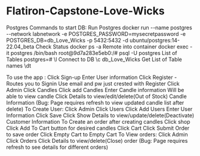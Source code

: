 ﻿# Flatiron-Capstone-Love-Wicks
Postgres Commands to start DB:
Run Postgres
	docker run --name postgres --network labnetwork -e POSTGRES_PASSWORD=mysecretpassword -e POSTGRES_DB=db_Love_Wicks -p 5432:5432 -d ubuntu/postgres:14-22.04_beta
Check Status
	docker ps -a
Remote into container
	docker exec -it postgres /bin/bash
	root@9d7a283e5eb0:/# psql -U postgres
List of Tables
	postgres=# \l
Connect to DB
			   \c db_Love_Wicks
Get List of Table names
			   \dt
         
  To use the app :
    Click Sign-up
      Enter User information
      Click Register - Routes you to Signin
    Use email and pw just crested with Register
    Click Admin
      Click Candles
        Click add Candles
          Enter Candle information
      Will be able to view candle
      Click Details to view/edit/delete(Out of Stock) Candle Information (Bug: Page requires refresh to view updated candle list after delete)
    To Create User:
      Click Admin
        Click Users
          Click Add Users
            Enter User Information
              Click Save
            Click Show Details to view/update/delete(Deactivate) Customer Information
    To Create an order after creating candles
      Click shop
        Click Add To Cart button for desired candles
          Click Cart
            Click Submit Order to save order
            Click Empty Cart to Empty Cart
    To View orders:
      Click Admin
        Click Orders
          Click Details to view/delete(Close) order (Bug: Page requires refresh to see details for different orders)
          
            
        
            
      
